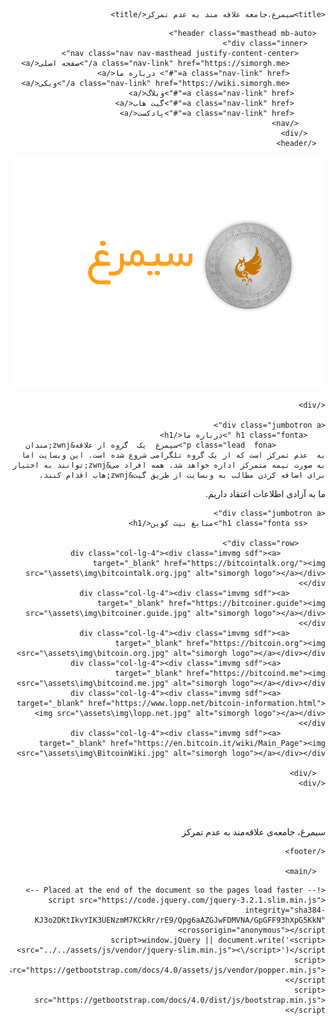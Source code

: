 <html lang="fa" dir="rtl"><head>
    <meta charset="utf-8">
    <meta name="viewport" content="width=device-width, initial-scale=1, shrink-to-fit=no">
    <meta name="description" content="سیمرغ جامعه علاقه مند به عدم تمرکز">


    <title>سیمرغ،جامعه علاقه مند به عدم تمرکز</title>

<link rel="stylesheet" type="text/css" href="https://getbootstrap.com/docs/4.0/dist/css/bootstrap.min.css">
<link rel="stylesheet" href="https://use.fontawesome.com/releases/v5.7.0/css/all.css" integrity="sha384-lZN37f5QGtY3VHgisS14W3ExzMWZxybE1SJSEsQp9S+oqd12jhcu+A56Ebc1zFSJ" crossorigin="anonymous">
    <!-- Custom styles for this template -->
    <link href="assets\css\style.css" rel="stylesheet">
  </head>

  <body class="text-center">
   <main role="main" class="cover-container">
    <div class="container hh">

      <header class="masthead mb-auto">
        <div class="inner">
          <nav class="nav nav-masthead justify-content-center">
            <a class="nav-link" href="https://simorgh.me/">صفحه اصلی</a>
            <a class="nav-link" href="#"> درباره ما</a>
            <a class="nav-link" href="https://wiki.simorgh.me/">ویکی</a>
		   <a class="nav-link" href="#">وبلاگ</a>
		   <a class="nav-link" href="#">گیت هاب</a>
		   <a class="nav-link" href="#">پادکست</a>
          </nav>
        </div>
      </header>
<div role="main" class="inner cover">

<div class="immg"><a href="https://simorgh.me"><img src="\assets\img\logo.png" alt="simorgh logo"></a></div>

</div>


	  
    </div>
    
	<div class="jumbotron a">
        <h1 class="fonta ">درباره ما</h1>
               <p class="lead  fona">سیمرغ  یک  گروه از علاقه&zwnj;مندان  به  عدم تمرکز است که از یک گروه تلگرامی شروع شده است. این وبسایت اما به صورت نیمه متمرکز اداره خواهد شد. همه افراد می&zwnj;توانند به اختیار برای اضافه کردن مطالب به وبسایت از طریق گیت&zwnj;هاب اقدام کنند.

ما به آزادی اطلاعات اعتقاد داریم.</p>
      </div>
	
	<div class="jumbotron a">
        <h1 class="fonta ss">منابع بیت کوین</h1>
          
		  <div class="row">
              <div class="col-lg-4"><div class="imvmg sdf"><a target="_blank" href="https://bitcointalk.org/"><img src="\assets\img\bitcointalk.org.jpg" alt="simorgh logo"></a></div></div>
			<div class="col-lg-4"><div class="imvmg sdf"><a target="_blank" href="https://bitcoiner.guide"><img src="\assets\img\bitcoiner.guide.jpg" alt="simorgh logo"></a></div></div>
			<div class="col-lg-4"><div class="imvmg sdf"><a target="_blank" href="https://bitcoin.org"><img src="\assets\img\bitcoin.org.jpg" alt="simorgh logo"></a></div></div>
			  <div class="col-lg-4"><div class="imvmg sdf"><a target="_blank" href="https://bitcoind.me"><img src="\assets\img\bitcoind.me.jpg" alt="simorgh logo"></a></div></div>
			  <div class="col-lg-4"><div class="imvmg sdf"><a target="_blank" href="https://www.lopp.net/bitcoin-information.html"><img src="\assets\img\lopp.net.jpg" alt="simorgh logo"></a></div></div>
			  <div class="col-lg-4"><div class="imvmg sdf"><a target="_blank" href="https://en.bitcoin.it/wiki/Main_Page"><img src="\assets\img\BitcoinWiki.jpg" alt="simorgh logo"></a></div></div>

      </div>
	</div>

 

	

	
    
<br><br>

  
<footer class="cover-container ">
   
   <p class="float-right fonta thy">سیمرغ، جامعه‌ی علاقه‌مند به عدم تمرکز</p>   <div class="float-left as">
	   <a target="_blank" href="https://twitter.com/simorgh_bc"><i class="fab fa-twitter-square" style="font-size: 36px;color: #969696;"></i></a>
			   <a target="_blank" href="https://www.facebook.com/profile.php?id=100073400014882"><i class="fab fa-facebook-square" style="font-size: 36px;color: #969696;"></i></a>
			   <a target="_blank" href="https://www.reddit.com/user/simorgh_bc/"><i class="fab fa-reddit-square" style="font-size: 36px;color: #969696;"></i></a>
			   <a target="_blank" href="https://www.instagram.com/simorgh_bc/"><i class="fab fa-instagram" style="font-size: 36px;color: #969696;"></i></a>
			   <a target="_blank" href="https://github.com/simorgh-bc"><i class="fab fa-github-square" style="font-size: 36px;color: #969696;"></i></a>
			   <a target="_blank" href=""><i class="fab fa-youtube" style="font-size:40px;color: #969696;"></i></a> 
     </div>   

    </footer>
	
      </main>	
  <!-- Bootstrap core JavaScript
    ================================================== -->
    <!-- Placed at the end of the document so the pages load faster -->
    <script src="https://code.jquery.com/jquery-3.2.1.slim.min.js" integrity="sha384-KJ3o2DKtIkvYIK3UENzmM7KCkRr/rE9/Qpg6aAZGJwFDMVNA/GpGFF93hXpG5KkN" crossorigin="anonymous"></script>
    <script>window.jQuery || document.write('<script src="../../assets/js/vendor/jquery-slim.min.js"><\/script>')</script>
    <script src="https://getbootstrap.com/docs/4.0/assets/js/vendor/popper.min.js"></script>
    <script src="https://getbootstrap.com/docs/4.0/dist/js/bootstrap.min.js"></script>
  

</body></html>

